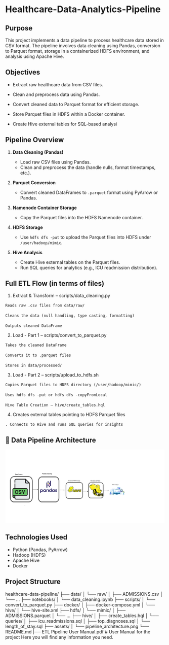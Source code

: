 # Healthcare-Data-Analytics-Pipeline
## Purpose
This project implements a data pipeline to process healthcare data stored in CSV format. The pipeline involves data cleaning using Pandas, conversion to Parquet format, storage in a containerized HDFS environment, and analysis using Apache Hive.

## Objectives
 - Extract raw healthcare data from CSV files.
  
 - Clean and preprocess data using Pandas.
  
 - Convert cleaned data to Parquet format for efficient storage.
  
 - Store Parquet files in HDFS within a Docker container.
  
 - Create Hive external tables for SQL-based analysi


## Pipeline Overview
1. **Data Cleaning (Pandas)**  
   - Load raw CSV files using Pandas.
   - Clean and preprocess the data (handle nulls, format timestamps, etc.).

2. **Parquet Conversion**  
   - Convert cleaned DataFrames to `.parquet` format using PyArrow or Pandas.

3. **Namenode Container Storage**  
   - Copy the Parquet files into the HDFS Namenode container.

4. **HDFS Storage**  
   - Use `hdfs dfs -put` to upload the Parquet files into HDFS under `/user/hadoop/mimic`.

5. **Hive Analysis**  
   - Create Hive external tables on the Parquet files.
   - Run SQL queries for analytics (e.g., ICU readmission distribution).


## Full ETL Flow (in terms of files)
  1. Extract & Transform – scripts/data_cleaning.py
  
    Reads raw .csv files from data/raw/
    
    Cleans the data (null handling, type casting, formatting)
    
    Outputs cleaned DataFrame
  
  2. Load - Part 1 – scripts/convert_to_parquet.py
  
    Takes the cleaned DataFrame
    
    Converts it to .parquet files
    
    Stores in data/processed/
  
  3. Load - Part 2 – scripts/upload_to_hdfs.sh
  
    Copies Parquet files to HDFS directory (/user/hadoop/mimic/)
    
    Uses hdfs dfs -put or hdfs dfs -copyFromLocal
    
    Hive Table Creation – hive/create_tables.hql
  
  4. Creates external tables pointing to HDFS Parquet files
  
    . Connects to Hive and runs SQL queries for insights

## 📌 Data Pipeline Architecture

<p align="center">
  <img src="assets/pipeline_architecture.png" alt="Pipeline Architecture" width="600"/>
</p>



## Technologies Used
- Python (Pandas, PyArrow)
- Hadoop (HDFS)
- Apache Hive
- Docker

## Project Structure
healthcare-data-pipeline/
├── data/
│   └── raw/
│       ├── ADMISSIONS.csv
│       └── ...
├── notebooks/
│   └── data_cleaning.ipynb
├── scripts/
│   └── convert_to_parquet.py
├── docker/
│   ├── docker-compose.yml
│   └── hive/
│       └── hive-site.xml
├── hdfs/
│   └── mimic/
│       ├── ADMISSIONS.parquet
│       └── ...
├── hive/
│   ├── create_tables.hql
│   └── queries/
│       ├── icu_readmissions.sql
│       ├── top_diagnoses.sql
│       └── length_of_stay.sql
├── assets/
│   └── pipeline_architecture.png
└── README.md
|── ETL Pipeline User Manual.pdf  # User Manual for the  project Here you will find any information you need.




